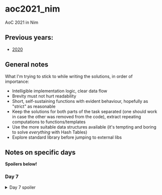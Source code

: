 # aoc2021_nim
AoC 2021 in Nim

## Previous years:
 - [2020](https://github.com/ZoomRmc/aoc2020_nim)

## General notes
What I'm trying to stick to while writing the solutions, in order of importance:
 - Intelligible implementation logic, clear data flow
 - Brevity must not hurt readability
 - Short, self-sustaining functions with evident behaviour, hopefully as "strict" as reasonable
 - Keep the solutions for both parts of the task separated (one should work in case the other was removed from the code), extract repeating computations to functions/templates
 - Use the more suitable data structures available (it's tempting and boring to solve *everything* with Hash Tables)
 - Explore standard library before jumping to external libs

## Notes on specific days
**Spoilers below!**

### Day 7
<details>
<summary>Day 7 spoiler</summary>
Part 1 is just a median. However, it requires a sorted array, and why have that when summing a bunch of differences is almost as cheap for the provided input. Plus, we can solve both parts iterating the input only once, as the second part requires to calculate the triangle numbers. Easy with the famous Gauss trick. If the input were to be much larger, the math (sort, median and mean) is the way to go for both parts (for 100000 numbers of `0..<100000` it will be ~ 500 times faster).
</details>